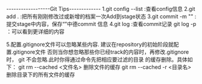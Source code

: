 ------------------Git Tips-------------
1.git config --list :查看config信息
2.git add . :把所有刚刚修改过或新增的档案一次Add到stage状态
3.git commit -m "" :提交stage中内容，保存“”中德commit 信息
4.git log :查看commit记录
   git log -p ：可以看到更详细的内容
 
5.配置.gitignore文件可以忽略某些内容.
建议在repository的初始阶段就配置.gitignore文件
否则当你想忽略那些你已经track的内容时，再修改.gitignore时，
git 不会忽略.此时你得通过命令先把相应要过滤的目录
的缓存删除。具体如下：
git rm --cached <文件名> 删除文件的缓存
git rm --cached -r <目录名> 删除目录下的所有文件的缓存
 
 